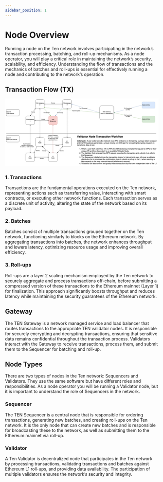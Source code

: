```yaml
---
sidebar_position: 1
---
```

# Node Overview
Running a node on the Ten network involves participating in the network’s transaction processing, batching, and roll-up mechanisms. As a node operator, you will play a critical role in maintaining the network’s security, scalability, and efficiency. Understanding the flow of transactions and the mechanics of batches and roll-ups is essential for effectively running a node and contributing to the network’s operation.


## Transaction Flow (TX)
![Ten Validator Flow](../../assets/ten-validator-flow.png)

### 1. Transactions
Transactions are the fundamental operations executed on the Ten network, representing actions such as transferring value, interacting with smart contracts, or executing other network functions. Each transaction serves as a discrete unit of activity, altering the state of the network based on its payload.

### 2. Batches
Batches consist of multiple transactions grouped together on the Ten network, functioning similarly to blocks on the Ethereum network. By aggregating transactions into batches, the network enhances throughput and lowers latency, optimizing resource usage and improving overall efficiency.

### 3. Roll-ups
Roll-ups are a layer 2 scaling mechanism employed by the Ten network to securely aggregate and process transactions off-chain, before submitting a compressed version of these transactions to the Ethereum mainnet (Layer 1) for finalization. This approach significantly boosts throughput and reduces latency while maintaining the security guarantees of the Ethereum network.

## Gateway
The TEN Gateway is a network managed service and load balancer that routes transactions to the appropriate TEN validator nodes. It is responsible for securely encrypting and decrypting transactions, ensuring that sensitive data remains confidential throughout the transaction process. Validators interact with the Gateway to receive transactions, process them, and submit them to the Sequencer for batching and roll-up.

## Node Types
There are two types of nodes in the Ten network: Sequencers and Validators. They use the same software but have different roles and responsibilities. As a node operator you will be running a Validator node, but it is important to understand the role of Sequencers in the network.

### Sequencer
The TEN Sequencer is a central node that is responsible for ordering transactions, generating new batches, and creating roll-ups on the Ten network. It is the only node that can create new batches and is responsible for broadcasting these to the network, as well as submitting them to the Ethereum mainnet via roll-up.


### Validator
A Ten Validator is decentralized node that participates in the Ten network by processing transactions, validating transactions and batches against Ethereum L1 roll-ups, and providing data availability. The participation of multiple validators ensures the network’s security and integrity.


